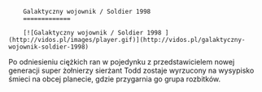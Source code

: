 
        Galaktyczny wojownik / Soldier 1998 
        =============
        
        [![Galaktyczny wojownik / Soldier 1998 ](http://vidos.pl/images/player.gif)](http://vidos.pl/galaktyczny-wojownik-soldier-1998)
        
        
 Po odniesieniu ciężkich ran w pojedynku z przedstawicielem nowej generacji super żołnierzy sierżant Todd zostaje wyrzucony na wysypisko śmieci na obcej planecie, gdzie przygarnia go grupa rozbitków.
    